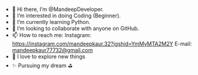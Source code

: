 - 👋 Hi there, I’m @MandeepDeveloper. 
- 👀 I’m interested in doing Coding (Beginner). 
- 🌱 I’m currently learning Python.
- 💞️ I’m looking to collaborate with anyone on GitHub.
- 📫 How to reach me:
Instagram: https://instagram.com/mandeepkaur.32?igshid=YmMyMTA2M2Y
E-mail: mandeepkaur77732@gmail.com
- 🌌 I love to explore new things 
- ✨ Pursuing my dream ⛳

<!---
MandeepDeveloper/MandeepDeveloper is a ✨ special ✨ repository because its `README.md` (this file) appears on your GitHub profile.
You can click the Preview link to take a look at your changes.
--->
